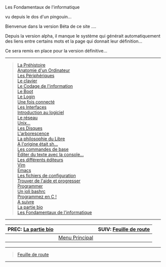 Les Fondamentaux de l'informatique

vu depuis le dos d'un pingouin...


Bienvenue dans la version Béta de ce site ....

Depuis la version alpha, il manque le système qui générait automatiquement des liens entre certains mots et la page qui donnait leur définition...

Ce sera remis en place pour la version définitive...
 
-----------
   > [La Préhistoire](010_prehistoire.md) </br>
   > [Anatomie d'un Ordinateur](020_hardware.md) </br>
   > [Les Périphériques](030_periph.md) </br>
   > [Le clavier](040_clavier.md) </br>
   > [Le Codage de l'information](050_coding.md) </br>
   > [Le Boot](060_boot.md) </br>
   > [Le Login](065_login.md) </br>
   > [Une fois connecté](067_connected.md) </br>
   > [Les Interfaces](070_interface.md) </br>
   > [Introduction au logiciel ](080_software.md) </br>
   > [Le réseau](090_network.md) </br>
   > [Unix...](100_unix.md) </br>
   > [Les Disques](110_disks.md) </br>
   > [L'arborescence](120_arborescence.md) </br>
   > [La philosophie du Libre](130_libre.md) </br>
   > [A l'origine était sh...](140_shell.md) </br>
   > [Les commandes de base](150_console.md) </br>
   > [Éditer du texte avec la console... ](160_editor.md) </br>
   > [Les différents éditeurs](170_shell-tools.md) </br>
   > [Vim](190_vim.md) </br>
   > [Emacs](200_emacs.md) </br>
   > [Les fichiers de configuration](210_config.md) </br>
   > [Trouver de l'aide et progresser](220_help.md) </br>
   > [Programmer](230_programming.md) </br>
   > [Un joli bashrc](240_bashrc.md) </br>
   > [Programmez en C !](250_c-langage.md) </br>
   > [A suivre](260_archlinux.md) </br>
   > [La partie bio](author.md) </br>
   > [Les Fondamentaux de l'informatique](index.md) </br>
 
-------------------------------------------
| PREC: [La partie bio](author.md) |  | SUIV: [Feuille de route](roadmap.md) |
| -------------  | ----- |  ----------         |
|  | [Menu Principal](index.md) |  |
-------------------------------------------
   > [Feuille de route](roadmap.md) </br>
-----------

